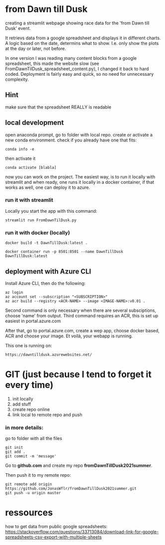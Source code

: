 # from Dawn till Dusk
creating a streamlit webpage showing race data for the 'from Dawn till Dusk' event.

It retrievs data from a google spreadsheet and displays it in different charts.
A logic based on the date, determins what to show. I.e. only show the plots at the day or later, not before.

In one version I was reading many content blocks from a google spreadsheet, this made the website slow (see FromDawnTilDusk_spreadsheet_content.py), I changed it back to hard coded. Deployment is fairly easy and quick, so no need for unnecessary complexity.

## Hint
make sure that the spreadsheet REALLY is readable

## local development
open anaconda prompt, go to folder with local repo.
create or activate a new conda environment. 
check if you already have one that fits:
```
conda info -e
```
then activate it 
```
conda activate [blabla]
```

now you can work on the project. The easiest way, is to run it locally with streamlit and when ready, one runs it locally in a docker container, if that works as well, one can deploy it to azure.

### run it with streamlit
Locally you start the app with this command:
```
streamlit run FromDawnTilDusk.py
```

### run it with docker (locally)
```
docker build -t DawnTillDusk:latest .

docker container run -p 8501:8501 --name DawnTillDusk DawnTillDusk:latest
```


## deployment with Azure CLI

Install Azure CLI, then do the following:
```
az login
az account set --subscription "<SUBSCRIPTION>"
az acr build --registry <ACR-NAME> --image <IMAGE-NAME>:v0.01 .
```
Second command is only necessary when there are several subsciptions, choose 'name' from output.
Third command requires an ACR, this is set up easiest in portal.azure.com

After that, go to portal.azure.com, create a wep app, choose docker based, ACR and choose your image.
Et voilà, your webapp is running.

This one is running on:
```
https://dawntilldusk.azurewebsites.net/
```

# GIT (just because I tend to forget it every time)

1) init locally
2) add stuff
3) create repo online
4) link local to remote repo and push

### in more details:
go to folder with all the files
```
git init
git add .
git commit -m 'message'
```
Go to **github.com** and create my repo **fromDawnTillDusk2021summer**.

Then push it to my remote repo:
```
git remote add origin https://github.com/JonasWflr/fromDawnTillDusk2021summer.git
git push -u origin master
```

# ressources
how to get data from public google spreadsheets:
https://stackoverflow.com/questions/33713084/download-link-for-google-spreadsheets-csv-export-with-multiple-sheets
